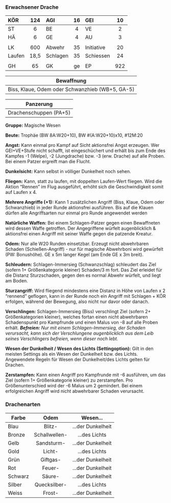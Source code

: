 ### Erwachsener Drache

| KÖR    | 124  | AGI      | 16  | GEI        | 10  |
| :----- | :--: | :------- | :-: | :--------- | :-: |
| ST     |  6   | BE       |  4  | VE         |  2  |
| HÄ     |  6   | GE       |  4  | AU         |  3  |
|        |      |          |     |            |     |
| LK     | 600  | Abwehr   | 35  | Initiative | 20  |
| Laufen | 18,5 | Schlagen | 35  | Schiessen  | 24  |
|        |      |          |     |            |     |
| GH     |  65  | GK       | ge  | EP         | 922 |

|                   Bewaffnung                    |
| :---------------------------------------------: |
| Biss, Klaue, Odem oder Schwanzhieb (WB+5, GA-5) |

|       Panzerung        |
| :--------------------: |
| Drachenschuppen (PA+5) |

**Gruppe:** Magische Wesen

**Beute:** Trophäe (BW 8A:W20+10), BW #(A:W20+10)x10, #12M:20

**Angst:** Kann einmal pro Kampf auf Sicht aktionsfrei Angst erzeugen. Wer GEI+VE+Stufe nicht schafft, ist eingeschüchert und erhält bis zum Ende des Kampfes -1 (Welpe), -2 (Jungdrache) bzw. -3 (erw. Drache) auf alle Proben. Bei einem Patzer ergreift man die Flucht.

**Dunkelsicht:** Kann selbst in völliger Dunkelheit noch sehen.

**Fliegen:** Kann, statt zu laufen, mit doppelten Laufen-Wert fliegen. Wird die Aktion “Rennen” im Flug ausgeführt, erhöht sich die Geschwindigkeit somit auf Laufen x 4.

**Mehrere Angriffe (+1):** Kann 1 zusätzlichen Angriff (Biss, Klaue, Odem oder Schwanzhieb) in jeder Runde aktionsfrei ausführen. Bis auf die Klauen dürfen alle Angriffsarten nur einmal pro Runde angewendet werden

**Natürliche Waffen:** Bei einem Schlagen-Patzer gegen einen Bewaffneten wird dessen Waffe getroffen. Der Angegriffene würfelt augenblicklich & aktionsfrei einen Angriff mit seiner Waffe gegen die patzende Kreatur.

**Odem:** Nur alle W20 Runden einsetzbar. Erzeugt nicht abwehrbaren Schaden (Schießen-Angriff) - nur für magische Abwehrboni wird gewürfelt (PW: Bonushöhe). GE x 5m langer Kegel (am Ende GE x 3m breit).

**Schleudern:** Schlagen-Immersieg (Schwanzschlag) schleudert das Ziel (sofern 1+ Größenkategorie kleiner) Schaden/3 m fort. Das Ziel erleidet für die Distanz Sturzschaden, gegen den es normal Abwehr würfelt, und liegt am Boden.

**Sturzangriff:** Wird fliegend mindestens eine Distanz in Höhe von Laufen x 2 “rennend” geflogen, kann in der Runde noch ein Angriff mit Schlagen + KÖR erfolgen, während der Bewegung, also nicht nur davor oder danach.

**Verschlingen:** Schlagen-Immersieg (Biss) verschlingt Ziel (sofern 2+ Größenkategorien kleiner), welches fortan einen nicht abwehrbaren Schadenspunkt pro Kampfrunde und einen Malus von -8 auf alle Proben erhält. **_Befreien:_** _Nur mit einem Schlagen-Immersieg, der Schaden verursacht, kann sich der Verschlungene augenblicklich aus dem Leib seines Verschlingers befreien, wenn dieser noch lebt._

**Wesen der Dunkelheit / Wesen des Lichts (Settingoption):** Gilt in den meisten Settings als ein Wesen der Dunkelheit bzw. des Lichts. Angewendete Regeln für Wesen der Dunkelheit/des Lichts gelten für Drachen.

**Zerstampfen:** Kann einen Angriff pro Kampfrunde mit -6 ausführen, um das Ziel (sofern 1+ Größenkategorie kleiner) zu zerstampfen. Pro Größenunterschied wird der -6 Malus um 2 gemindert. Bei einem erfolgreichen Angriff wird nicht abwehrbarer Schaden verursacht.

### Drachenarten

| Farbe   |     Odem      |     Wesen...      |
| ------- | :-----------: | :---------------: |
| Blau    |    Blitz-     | ...der Dunkelheit |
| Bronze  | Schallwellen- |   ...des Lichts   |
| Gelb    |  Sandsturm-   | ...der Dunkelheit |
| Gold    |    Licht-     |   ...des Lichts   |
| Grün    |   Giftgas-    | ...der Dunkelheit |
| Rot     |    Feuer-     | ...der Dunkelheit |
| Schwarz |    Säure-     | ...der Dunkelheit |
| Silber  | Quecksilber-  |   ...des Lichts   |
| Weiss   |    Frost-     | ...der Dunkelheit |
